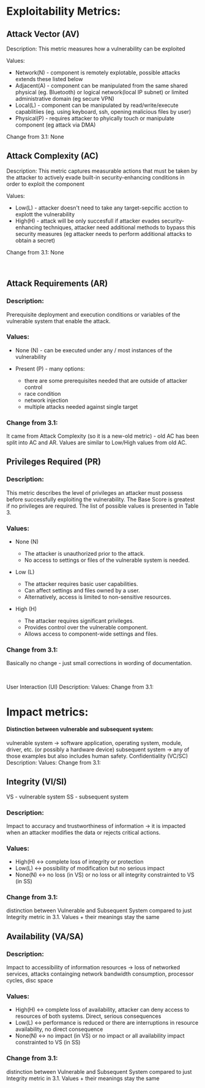 # Exploitability Metrics:

## Attack Vector (AV)

Description: This metric measures how a vulnerability can be exploited

Values:
- Network(N) - component is remotely explotable, possible attacks extends these listed below
-  Adjacent(A) - component can be manipulated from the same shared physical (eg. Bluetooth) or logical network(local IP subnet) or limited administrative domain (eg secure VPN)
-  Local(L) - component can be manipulated by read/write/execute capablitiies (eg. using keyboard, ssh, opening malicious files by user)
-  Physical(P) - requires attacker to phyically touch or manipulate component (eg attack via DMA)

Change from 3.1: None

## Attack Complexity (AC)

Description: This metric captures measurable actions that must be taken by the attacker to actively evade built-in security-enhancing conditions in order to exploit the component

Values:
- Low(L) - attacker doesn't need to take any target-sepcific acction to explott the vulnerability
- High(H) - attack will be only succesfull if attacker evades security-enhancing techniques, attacker need additional methods to bypass this security measures (eg attacker needs to perform additional attacks to obtain a secret)

Change from 3.1: None

<br/>

## Attack Requirements (AR)

### Description:

Prerequisite deployment and execution conditions or variables of the vulnerable system that enable the attack.

### Values:

- None (N) - can be executed under any / most instances of the vulnerability

- Present (P) - many options:
  - there are some prerequisites needed that are outside of attacker control
  - race condition
  - network injection
  - multiple attacks needed against single target

### Change from 3.1:

It came from Attack Complexity (so it is a new-old metric) - old AC has been split into AC and AR.
Values are similar to Low/High values from old AC.


## Privileges Required (PR)


### Description:

This metric describes the level of privileges an attacker must possess before successfully exploiting the vulnerability. The Base Score is greatest if no privileges are required. The list of possible values is presented in Table 3.

### Values:
- None (N)
  - The attacker is unauthorized prior to the attack.
  - No access to settings or files of the vulnerable system is needed.

- Low (L)
  - The attacker requires basic user capabilities.
  - Can affect settings and files owned by a user.
  - Alternatively, access is limited to non-sensitive resources.

- High (H)
  - The attacker requires significant privileges.
  - Provides control over the vulnerable component.
  - Allows access to component-wide settings and files.


### Change from 3.1:

Basically no change - just small corrections in wording of documentation.

<br />

User Interaction (UI)
Description:
Values:
Change from 3.1:
# Impact metrics:
#### Distinction between vulnerable and subsequent system:
vulnerable system -> software application, operating system, module, driver, etc. (or possibly a hardware device)
subsequent system -> any of those examples but also includes human safety.
Confidentiality (VC/SC)
Description:
Values:
Change from 3.1:
## Integrity (VI/SI)
VS - vulnerable system
SS - subsequent system
### Description:
Impact to accuracy and trustworthiness of information -> it is impacted when an attacker modifies the data or rejects critical actions.
### Values:
- High(H) <-> complete loss of integrity or protection
- Low(L)  <-> possibility of modification but no serious impact
- None(N) <-> no loss (in VS) or no loss or all integrity constrainted to VS (in SS)
### Change from 3.1:
distinction between Vulnerable and Subsequent System compared to just Integrity metric in 3.1. Values + their meanings stay the same
## Availability (VA/SA)

### Description:
Impact to accessibility of information resources -> loss of networked services, attacks containging network bandwidth consumption, processor cycles, disc space
### Values:
- High(H) <-> complete loss of availability, attacker can deny access to resources of both systems. Direct, serious consequences
- Low(L)  <-> performance is reduced or there are interruptions in resource availability, no direct consequence
- None(N) <-> no impact (in VS) or no impact or all availability impact constrainted to VS (in SS)
### Change from 3.1:
distinction between Vulnerable and Subsequent System compared to just Integrity metric in 3.1. Values + their meanings stay the same
